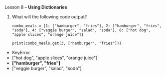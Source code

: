 Lesson 8 – **Using Dictionaries**

1.	What will the following code output?

        combo_meals = {1: ["hamburger", "fries"], 2: ["hamburger", "fries", "soda"], 4: ["veggie burger", "salad", "soda"], 6: ["hot dog", "apple slices", "orange juice"]}
        
        print(combo_meals.get(3, ["hamburger", "fries"]))

-	KeyError
-	["hot dog", "apple slices", "orange juice"]
-	**["hamburger", "fries"]**
-	["veggie burger", "salad", "soda"]
